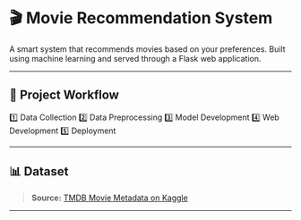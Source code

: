 # 🎬 Movie Recommendation System

A smart system that recommends movies based on your preferences. Built using machine learning and served through a Flask web application.

---

## 🚀 Project Workflow

1️⃣ Data Collection
2️⃣ Data Preprocessing
3️⃣ Model Development
4️⃣ Web Development
5️⃣ Deployment

---

## 📊 Dataset
> **Source:** [TMDB Movie Metadata on Kaggle](https://www.kaggle.com/datasets/tmdb/tmdb-movie-metadata)

---


